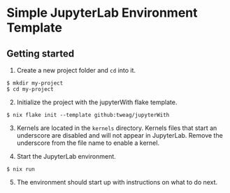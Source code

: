 # Simple JupyterLab Environment Template

## Getting started

1. Create a new project folder and `cd` into it.

```shell
$ mkdir my-project
$ cd my-project
```

2. Initialize the project with the jupyterWith flake template.

```shell
$ nix flake init --template github:tweag/jupyterWith
```

3. Kernels are located in the `kernels` directory. Kernels files that start
an underscore are disabled and will not appear in JupyterLab. Remove the
underscore from the file name to enable a kernel.

4. Start the JupyterLab environment.

```shell
$ nix run
```

5. The environment should start up with instructions on what to do next.
